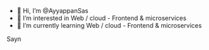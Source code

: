- 👋 Hi, I’m @AyyappanSas
- 👀 I’m interested in Web / cloud - Frontend & microservices 
- 🌱 I’m currently learning Web / cloud - Frontend & microservices

Sayn
